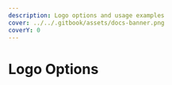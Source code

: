 ```yaml
---
description: Logo options and usage examples
cover: ../../.gitbook/assets/docs-banner.png
coverY: 0
---
```


# Logo Options

